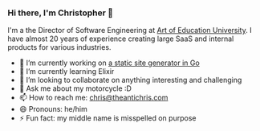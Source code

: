 ### Hi there, I'm Christopher 👋

I'm a the Director of Software Engineering at [Art of Education University](https://theartofeducation.edu/). I have almost 20 years of experience creating large SaaS and internal products for various industries.

- 🔭 I’m currently working on [a static site generator in Go](https://github.com/theantichris/site-generator)
- 🌱 I’m currently learning Elixir
- 👯 I’m looking to collaborate on anything interesting and challenging
- 💬 Ask me about my motorcycle :D
- 📫 How to reach me: chris@theantichris.com
- 😄 Pronouns: he/him
- ⚡ Fun fact: my middle name is misspelled on purpose
